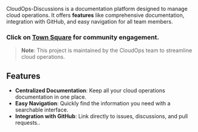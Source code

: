 <link rel="stylesheet" href="{{ site.baseurl }}/assets/css/style.css">

CloudOps-Discussions is a documentation platform designed to manage cloud operations. It offers **features** like comprehensive documentation, integration with GitHub, and easy navigation for all team members.

### Click on [Town Square](https://github.com/vchinnap/CloudOps-Confluence/discussions/categories/town-square) for community engagement.

> **Note**: This project is maintained by the CloudOps team to streamline cloud operations.

## Features
- **Centralized Documentation**: Keep all your cloud operations documentation in one place.
- **Easy Navigation**: Quickly find the information you need with a searchable interface.
- **Integration with GitHub**: Link directly to issues, discussions, and pull requests..


